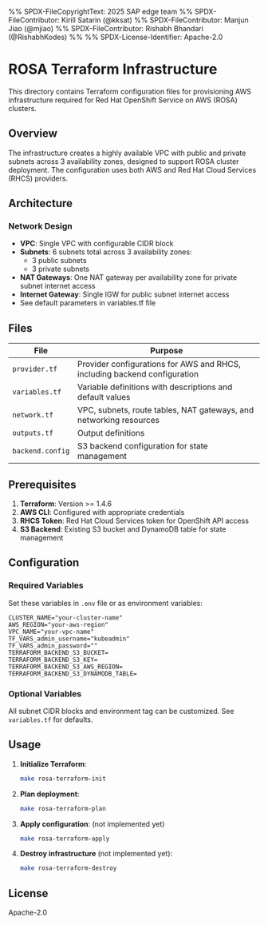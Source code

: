 %% SPDX-FileCopyrightText: 2025 SAP edge team
%% SPDX-FileContributor: Kirill Satarin (@kksat)
%% SPDX-FileContributor: Manjun Jiao (@mjiao)
%% SPDX-FileContributor: Rishabh Bhandari (@RishabhKodes)
%%
%% SPDX-License-Identifier: Apache-2.0

# ROSA Terraform Infrastructure

This directory contains Terraform configuration files for provisioning AWS infrastructure required for Red Hat OpenShift Service on AWS (ROSA) clusters.

## Overview

The infrastructure creates a highly available VPC with public and private subnets across 3 availability zones, designed to support ROSA cluster deployment. The configuration uses both AWS and Red Hat Cloud Services (RHCS) providers.

## Architecture

### Network Design
- **VPC**: Single VPC with configurable CIDR block
- **Subnets**: 6 subnets total across 3 availability zones:
  - 3 public subnets
  - 3 private subnets
- **NAT Gateways**: One NAT gateway per availability zone for private subnet internet access
- **Internet Gateway**: Single IGW for public subnet internet access
- See default parameters in variables.tf file

## Files

| File | Purpose |
|------|---------|
| `provider.tf` | Provider configurations for AWS and RHCS, including backend configuration |
| `variables.tf` | Variable definitions with descriptions and default values |
| `network.tf` | VPC, subnets, route tables, NAT gateways, and networking resources |
| `outputs.tf` | Output definitions |
| `backend.config` | S3 backend configuration for state management |

## Prerequisites

1. **Terraform**: Version >= 1.4.6
2. **AWS CLI**: Configured with appropriate credentials
3. **RHCS Token**: Red Hat Cloud Services token for OpenShift API access
4. **S3 Backend**: Existing S3 bucket and DynamoDB table for state management

## Configuration

### Required Variables

Set these variables in `.env` file or as environment variables:

```.env
CLUSTER_NAME="your-cluster-name"
AWS_REGION="your-aws-region"
VPC_NAME="your-vpc-name"
TF_VARS_admin_username="kubeadmin"
TF_VARS_admin_password=""
TERRAFORM_BACKEND_S3_BUCKET=
TERRAFORM_BACKEND_S3_KEY=
TERRAFORM_BACKEND_S3_AWS_REGION=
TERRAFORM_BACKEND_S3_DYNAMODB_TABLE=
```

### Optional Variables

All subnet CIDR blocks and environment tag can be customized. See `variables.tf` for defaults.

## Usage

1. **Initialize Terraform**:
   ```bash
   make rosa-terraform-init
   ```

2. **Plan deployment**:
   ```bash
   make rosa-terraform-plan
   ```

3. **Apply configuration**: (not implemented yet)
   ```bash
   make rosa-terraform-apply
   ```

4. **Destroy infrastructure** (not implemented yet):
   ```bash
   make rosa-terraform-destroy
   ```

## License

Apache-2.0
